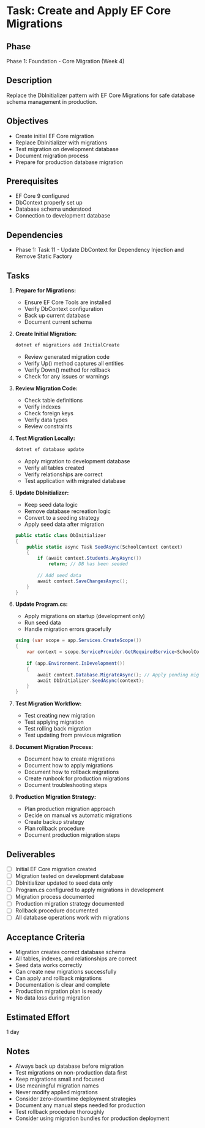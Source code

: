 # Task: Create and Apply EF Core Migrations

## Phase
Phase 1: Foundation - Core Migration (Week 4)

## Description
Replace the DbInitializer pattern with EF Core Migrations for safe database schema management in production.

## Objectives
- Create initial EF Core migration
- Replace DbInitializer with migrations
- Test migration on development database
- Document migration process
- Prepare for production database migration

## Prerequisites
- EF Core 9 configured
- DbContext properly set up
- Database schema understood
- Connection to development database

## Dependencies
- Phase 1: Task 11 - Update DbContext for Dependency Injection and Remove Static Factory

## Tasks
1. **Prepare for Migrations:**
   - Ensure EF Core Tools are installed
   - Verify DbContext configuration
   - Back up current database
   - Document current schema

2. **Create Initial Migration:**
   ```bash
   dotnet ef migrations add InitialCreate
   ```
   - Review generated migration code
   - Verify Up() method captures all entities
   - Verify Down() method for rollback
   - Check for any issues or warnings

3. **Review Migration Code:**
   - Check table definitions
   - Verify indexes
   - Check foreign keys
   - Verify data types
   - Review constraints

4. **Test Migration Locally:**
   ```bash
   dotnet ef database update
   ```
   - Apply migration to development database
   - Verify all tables created
   - Verify relationships are correct
   - Test application with migrated database

5. **Update DbInitializer:**
   - Keep seed data logic
   - Remove database recreation logic
   - Convert to a seeding strategy
   - Apply seed data after migration
   ```csharp
   public static class DbInitializer
   {
       public static async Task SeedAsync(SchoolContext context)
       {
           if (await context.Students.AnyAsync())
               return; // DB has been seeded
               
           // Add seed data
           await context.SaveChangesAsync();
       }
   }
   ```

6. **Update Program.cs:**
   - Apply migrations on startup (development only)
   - Run seed data
   - Handle migration errors gracefully
   ```csharp
   using (var scope = app.Services.CreateScope())
   {
       var context = scope.ServiceProvider.GetRequiredService<SchoolContext>();
       
       if (app.Environment.IsDevelopment())
       {
           await context.Database.MigrateAsync(); // Apply pending migrations
           await DbInitializer.SeedAsync(context);
       }
   }
   ```

7. **Test Migration Workflow:**
   - Test creating new migration
   - Test applying migration
   - Test rolling back migration
   - Test updating from previous migration

8. **Document Migration Process:**
   - Document how to create migrations
   - Document how to apply migrations
   - Document how to rollback migrations
   - Create runbook for production migrations
   - Document troubleshooting steps

9. **Production Migration Strategy:**
   - Plan production migration approach
   - Decide on manual vs automatic migrations
   - Create backup strategy
   - Plan rollback procedure
   - Document production migration steps

## Deliverables
- [ ] Initial EF Core migration created
- [ ] Migration tested on development database
- [ ] DbInitializer updated to seed data only
- [ ] Program.cs configured to apply migrations in development
- [ ] Migration process documented
- [ ] Production migration strategy documented
- [ ] Rollback procedure documented
- [ ] All database operations work with migrations

## Acceptance Criteria
- Migration creates correct database schema
- All tables, indexes, and relationships are correct
- Seed data works correctly
- Can create new migrations successfully
- Can apply and rollback migrations
- Documentation is clear and complete
- Production migration plan is ready
- No data loss during migration

## Estimated Effort
1 day

## Notes
- Always back up database before migration
- Test migrations on non-production data first
- Keep migrations small and focused
- Use meaningful migration names
- Never modify applied migrations
- Consider zero-downtime deployment strategies
- Document any manual steps needed for production
- Test rollback procedure thoroughly
- Consider using migration bundles for production deployment
